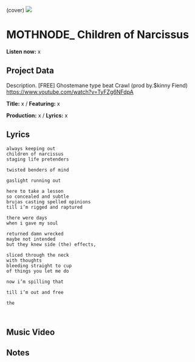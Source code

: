 (cover) ![](57175019_319474918741616_8502199518755923887_n.jpg)

# MOTHNODE_ Children of Narcissus

**Listen now:** x

## Project Data

Description.
[FREE] Ghostemane type beat Crawl (prod by.$kinny Fiend)
https://www.youtube.com/watch?v=TyFZg6NFdpA

**Title:** x / **Featuring:** x

**Production:** x / **Lyrics:** x

## Lyrics

```
always keeping out 
children of narcissus 
staging life pretenders 

twisted benders of mind 

gaslight running out 

here to take a lesson
so concealed and subtle
brujas casting spelled opinions
till i’m rigged and raptured

there were days 
when i gave my soul

returned damn wrecked
maybe not intended 
but they knew side (the) effects, 

sliced through the neck
with thoughts 
bleeding straight to cup
of things you let me do

now i’m spilling that 

till i’m out and free

the 



```

## Music Video


## Notes
